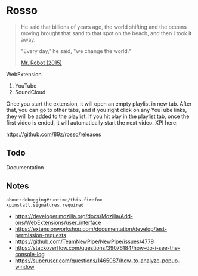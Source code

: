 # Rosso

> He said that billions of years ago, the world shifting and the oceans moving
> brought that sand to that spot on the beach, and then I took it away.
>
> "Every day," he said, "we change the world."
>
> [Mr. Robot (2015)][1]

WebExtension

1. YouTube
2. SoundCloud

Once you start the extension, it will open an empty playlist in new tab. After
that, you can go to other tabs, and if you right click on any YouTube links,
they will be added to the playlist. If you hit play in the playlist tab, once
the first video is ended, it will automatically start the next video. XPI here:

https://github.com/89z/rosso/releases

## Todo

Documentation

## Notes

~~~
about:debugging#runtime/this-firefox
xpinstall.signatures.required
~~~

- <https://developer.mozilla.org/docs/Mozilla/Add-ons/WebExtensions/user_interface>
- https://extensionworkshop.com/documentation/develop/test-permission-requests
- https://github.com/TeamNewPipe/NewPipe/issues/4779
- https://stackoverflow.com/questions/39076184/how-do-i-see-the-console-log
- https://superuser.com/questions/1465087/how-to-analyze-popup-window

[1]://f002.backblazeb2.com/file/ql8mlh/Mr.Robot.S01E05.eps1.4_3xpl0its.mp4
